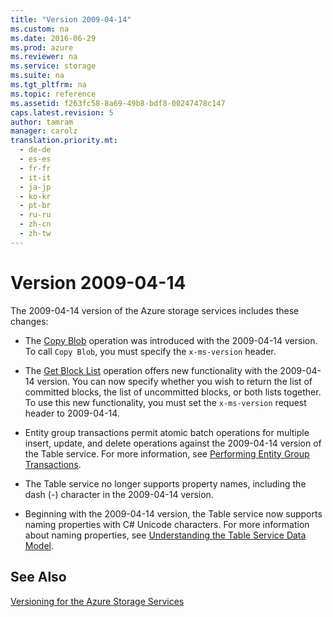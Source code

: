 ```yaml
---
title: "Version 2009-04-14"
ms.custom: na
ms.date: 2016-06-29
ms.prod: azure
ms.reviewer: na
ms.service: storage
ms.suite: na
ms.tgt_pltfrm: na
ms.topic: reference
ms.assetid: f263fc58-8a69-49b8-bdf8-00247478c147
caps.latest.revision: 5
author: tamram
manager: carolz
translation.priority.mt: 
  - de-de
  - es-es
  - fr-fr
  - it-it
  - ja-jp
  - ko-kr
  - pt-br
  - ru-ru
  - zh-cn
  - zh-tw
---
```

# Version 2009-04-14
The 2009-04-14 version of the Azure storage services includes these changes:  
  
-   The [Copy Blob](Copy-Blob.md) operation was introduced with the 2009-04-14 version. To call `Copy Blob`, you must specify the `x-ms-version` header.  
  
-   The [Get Block List](Get-Block-List.md) operation offers new functionality with the 2009-04-14 version. You can now specify whether you wish to return the list of committed blocks, the list of uncommitted blocks, or both lists together. To use this new functionality, you must set the `x-ms-version` request header to 2009-04-14.  
  
-   Entity group transactions permit atomic batch operations for multiple insert, update, and delete operations against the 2009-04-14 version of the Table service. For more information, see [Performing Entity Group Transactions](Performing-Entity-Group-Transactions.md).  
  
-   The Table service no longer supports property names, including the dash (-) character in the 2009-04-14 version.  
  
-   Beginning with the 2009-04-14 version, the Table service now supports naming properties with C# Unicode characters. For more information about naming properties, see [Understanding the Table Service Data Model](Understanding-the-Table-Service-Data-Model.md).  
  
## See Also  
 [Versioning for the Azure Storage Services](Versioning-for-the-Azure-Storage-Services.md)
